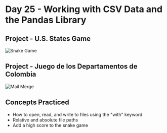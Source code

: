 # Day 25 - Working with CSV Data and the Pandas Library

## Project - U.S. States Game

![Snake Game](https://github.com/laurasmendozad/100-Days-Of-Code-Python/assets/58611097/17866f0b-0350-4af1-88c6-29a8d3fdad16)

## Project - Juego de los Departamentos de Colombia

![Mail Merge](https://github.com/laurasmendozad/100-Days-Of-Code-Python/assets/58611097/d4e464e3-eb45-450e-9ec2-d439b5a0e0b4)

## Concepts Practiced

- How to open, read, and write to files using the "with" keyword
- Relative and absolute file paths
- Add a high score to the snake game
